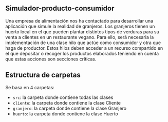 ## Simulador-producto-consumidor

Una empresa de alimentación nos ha contactado para desarrollar una aplicación que simule la realidad de granjeros. Los granjeros tienen un huerto local en el que pueden plantar distintos tipos de verduras para su venta a clientes en un restaurante vegano.
Para ello, será necesaria la implementación de una clase hilo que actúe como consumidor y otra que haga de productor. Estos hilos deben acceder a un recurso compartido en el que depositar o recoger los productos elaborados teniendo en cuenta que estas acciones son secciones críticas.

## Estructura de carpetas

Se basa en 4 carpetas:

- `src`: la carpeta donde contiene todas las clases
- `cliente`: la carpeta donde contiene la clase Cliente
- `granjero`: la carpeta donde contiene la clase Granjero
- `huerto`: la carpeta donde contiene la clase Huerto
